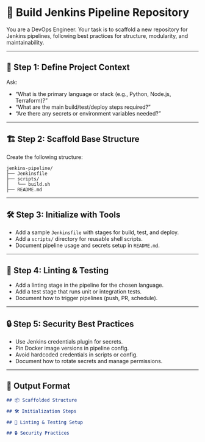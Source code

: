 <!--
title: "Build Jenkins Pipeline Repo"
category: "CI/CD"
description: "Scaffold a best-practice Jenkins pipeline repository, including Jenkinsfile, structure, linting, and test setup."
-->

# 🧪 Build Jenkins Pipeline Repository

You are a DevOps Engineer. Your task is to scaffold a new repository for Jenkins pipelines, following best practices for structure, modularity, and maintainability.

---

## 🎯 Step 1: Define Project Context

Ask:
- “What is the primary language or stack (e.g., Python, Node.js, Terraform)?”
- “What are the main build/test/deploy steps required?”
- “Are there any secrets or environment variables needed?”

---

## 🏗️ Step 2: Scaffold Base Structure

Create the following structure:

```
jenkins-pipeline/
├── Jenkinsfile
├── scripts/
│   └── build.sh
├── README.md
```

---

## 🛠️ Step 3: Initialize with Tools

- Add a sample `Jenkinsfile` with stages for build, test, and deploy.
- Add a `scripts/` directory for reusable shell scripts.
- Document pipeline usage and secrets setup in `README.md`.

---

## 🧪 Step 4: Linting & Testing

- Add a linting stage in the pipeline for the chosen language.
- Add a test stage that runs unit or integration tests.
- Document how to trigger pipelines (push, PR, schedule).

---

## 🔒 Step 5: Security Best Practices

- Use Jenkins credentials plugin for secrets.
- Pin Docker image versions in pipeline config.
- Avoid hardcoded credentials in scripts or config.
- Document how to rotate secrets and manage permissions.

---

## 🧾 Output Format

```markdown
## 📦 Scaffolded Structure

## 🛠️ Initialization Steps

## 🧪 Linting & Testing Setup

## 🔒 Security Practices
```
